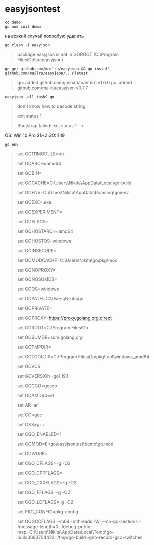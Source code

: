 # easyjsontest
```
cd demo
go mod init demo
```

на всякий случай попробую удалить

`go clean -i easyjson`

>package easyjson is not in GOROOT (C:\Program Files\Go\src\easyjson)

`go get github.com/mailru/easyjson && go install github.com/mailru/easyjson/...@latest`

> go: added github.com/josharian/intern v1.0.0
> go: added github.com/mailru/easyjson v0.7.7

`easyjson -all task9.go`
>don't know how to decode string
>
>exit status 1
>
>Bootstrap failed: exit status 1 -->


OS: Win 10 Pro 21H2
GO: 1.19

`go env`

> set GO111MODULE=on
>
> set GOARCH=amd64
>
> set GOBIN=
>
> set GOCACHE=C:\Users\Nikita\AppData\Local\go-build
>
> set GOENV=C:\Users\Nikita\AppData\Roaming\go\env
>
> set GOEXE=.exe
>
> set GOEXPERIMENT=
>
> set GOFLAGS=
>
> set GOHOSTARCH=amd64
>
> set GOHOSTOS=windows
>
> set GOINSECURE=
>
> set GOMODCACHE=C:\Users\Nikita\go\pkg\mod
>
> set GONOPROXY=
>
> set GONOSUMDB=
>
> set GOOS=windows
>
> set GOPATH=C:\Users\Nikita\go
>
> set GOPRIVATE=
>
> set GOPROXY=https://proxy.golang.org,direct
>
> set GOROOT=C:\Program Files\Go
>
> set GOSUMDB=sum.golang.org
>
> set GOTMPDIR=
>
> set GOTOOLDIR=C:\Program Files\Go\pkg\tool\windows_amd64
>
> set GOVCS=
>
> set GOVERSION=go1.19.1
>
> set GCCGO=gccgo
>
> set GOAMD64=v1
>
> set AR=ar
>
> set CC=gcc
>
> set CXX=g++
>
> set CGO_ENABLED=1
>
> set GOMOD=E:\go\easyjsontest\demo\go.mod
>
> set GOWORK=
>
> set CGO_CFLAGS=-g -O2
>
> set CGO_CPPFLAGS=
>
> set CGO_CXXFLAGS=-g -O2
>
> set CGO_FFLAGS=-g -O2
>
> set CGO_LDFLAGS=-g -O2
>
> set PKG_CONFIG=pkg-config
>
> set GOGCCFLAGS=-m64 -mthreads -Wl,--no-gc-sections -fmessage-length=0 -fdebug-prefix-map=C:\Users\Nikita\AppData\Local\Temp\go-build3683704422=/tmp/go-build -gno-record-gcc-switches
>
